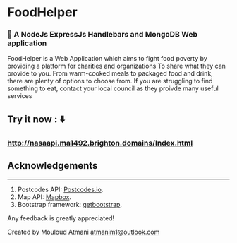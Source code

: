 # FoodHelper
###  🥫 A NodeJs ExpressJs Handlebars and MongoDB Web application

FoodHelper is a Web Application which aims to fight food poverty by providing a platform for charities and organizations To share what they can provide to you. From warm-cooked meals to packaged food and drink, there are plenty of options to choose from. If you are struggling to find something to eat, contact your local council as they proivde many useful services

## Try it now : ⬇️
### http://nasaapi.ma1492.brighton.domains/Index.html


## Acknowledgements 
_________________
1. Postcodes API: [Postcodes.io](https://postcodes.io/).
2. Map API: [Mapbox](https://www.mapbox.com/about/maps/).
3. Bootstrap framework: [getbootstrap](https://getbootstrap.com/).

Any feedback is greatly appreciated!

Created by Mouloud Atmani atmanim1@outlook.com
